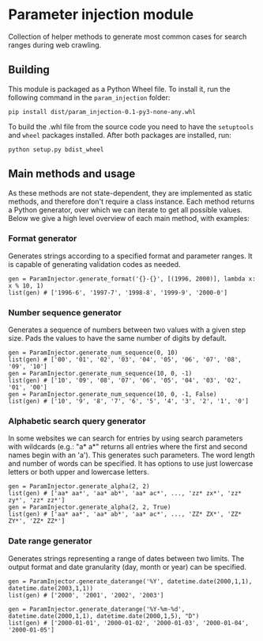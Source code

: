 # Parameter injection module
Collection of helper methods to generate most common cases for search ranges during web crawling.

## Building

This module is packaged as a Python Wheel file. To install it, run the following
command in the `param_injection` folder:

```
pip install dist/param_injection-0.1-py3-none-any.whl
```

To build the .whl file from the source code you need to have the `setuptools`
and `wheel` packages installed. After both packages are installed, run:

```
python setup.py bdist_wheel
```

## Main methods and usage
As these methods are not state-dependent, they are implemented as static methods, and therefore don't require a class instance. Each method returns a Python generator, over which we can iterate to get all possible values. Below we give a high level overview of each main method, with examples:

### Format generator
Generates strings according to a specified format and parameter ranges. It is capable of generating validation codes as needed.

```
gen = ParamInjector.generate_format('{}-{}', [(1996, 2000)], lambda x: x % 10, 1)
list(gen) # ['1996-6', '1997-7', '1998-8', '1999-9', '2000-0']
```

### Number sequence generator
Generates a sequence of numbers between two values with a given step size. Pads the values to have the same number of digits by default.

```
gen = ParamInjector.generate_num_sequence(0, 10)
list(gen) # ['00', '01', '02', '03', '04', '05', '06', '07', '08', '09', '10']
gen = ParamInjector.generate_num_sequence(10, 0, -1)
list(gen) # ['10', '09', '08', '07', '06', '05', '04', '03', '02', '01', '00']
gen = ParamInjector.generate_num_sequence(10, 0, -1, False)
list(gen) # ['10', '9', '8', '7', '6', '5', '4', '3', '2', '1', '0']
```

### Alphabetic search query generator
In some websites we can search for entries by using search parameters with wildcards (e.g.: "a\* a\*" returns all entries where the first and second names begin with an 'a'). This generates such parameters. The word length and number of words can be specified. It has options to use just lowercase letters or both upper and lowercase letters.

```
gen = ParamInjector.generate_alpha(2, 2)
list(gen) # ['aa* aa*', 'aa* ab*', 'aa* ac*', ..., 'zz* zx*', 'zz* zy*', 'zz* zz*']
gen = ParamInjector.generate_alpha(2, 2, True)
list(gen) # ['aa* aa*', 'aa* ab*', 'aa* ac*', ..., 'ZZ* ZX*', 'ZZ* ZY*', 'ZZ* ZZ*']
```

### Date range generator
Generates strings representing a range of dates between two limits. The output format and date granularity (day, month or year) can be specified.

```
gen = ParamInjector.generate_daterange('%Y', datetime.date(2000,1,1), datetime.date(2003,1,1))
list(gen) # ['2000', '2001', '2002', '2003']

gen = ParamInjector.generate_daterange('%Y-%m-%d', datetime.date(2000,1,1), datetime.date(2000,1,5), "D")
list(gen) # ['2000-01-01', '2000-01-02', '2000-01-03', '2000-01-04', '2000-01-05']
```